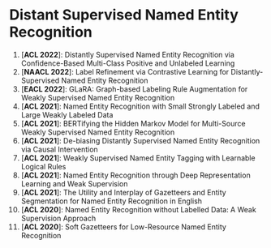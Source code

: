 # Distant Supervised Named Entity Recognition

1. [**ACL 2022**]: Distantly Supervised Named Entity Recognition via Confidence-Based Multi-Class Positive and Unlabeled Learning
2. [**NAACL 2022**]: Label Refinement via Contrastive Learning for Distantly-Supervised Named Entity Recognition
3. [**EACL 2022**]: GLaRA: Graph-based Labeling Rule Augmentation for Weakly Supervised Named Entity Recognition
4. [**ACL 2021**]: Named Entity Recognition with Small Strongly Labeled and Large Weakly Labeled Data
5. [**ACL 2021**]: BERTifying the Hidden Markov Model for Multi-Source Weakly Supervised Named Entity Recognition
6. [**ACL 2021**]: De-biasing Distantly Supervised Named Entity Recognition via Causal Intervention
7. [**ACL 2021**]: Weakly Supervised Named Entity Tagging with Learnable Logical Rules
8. [**ACL 2021**]: Named Entity Recognition through Deep Representation Learning and Weak Supervision
9. [**ACL 2021**]: The Utility and Interplay of Gazetteers and Entity Segmentation for Named Entity Recognition in English
10. [**ACL 2020**]: Named Entity Recognition without Labelled Data: A Weak Supervision Approach
11. [**ACL 2020**]: Soft Gazetteers for Low-Resource Named Entity Recognition